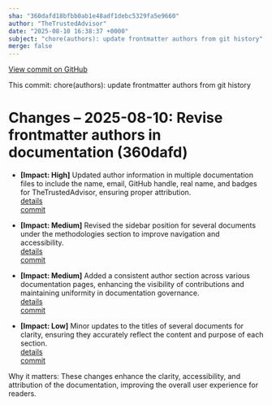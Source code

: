 ```yaml
---
sha: "360dafd18bfbb0ab1e48adf1debc5329fa5e9660"
author: "TheTrustedAdvisor"
date: "2025-08-10 16:38:37 +0000"
subject: "chore(authors): update frontmatter authors from git history"
merge: false
---
```


[View commit on GitHub](https://github.com/TheTrustedAdvisor/FabricAdoptionFramework/commit/360dafd18bfbb0ab1e48adf1debc5329fa5e9660)

This commit: chore(authors): update frontmatter authors from git history

# Changes – 2025-08-10: Revise frontmatter authors in documentation (360dafd)

- **[Impact: High]** Updated author information in multiple documentation files to include the name, email, GitHub handle, real name, and badges for TheTrustedAdvisor, ensuring proper attribution.  
   [details](/docs/about/changes/2025-08-10-update-authors)  
   [commit](https://github.com/TheTrustedAdvisor/FabricAdoptionFramework/commit/360dafd18bfbb0ab1e48adf1debc5329fa5e9660)

- **[Impact: Medium]** Revised the sidebar position for several documents under the methodologies section to improve navigation and accessibility.  
   [details](/docs/about/changes/2025-08-10-sidebar-revisions)  
   [commit](https://github.com/TheTrustedAdvisor/FabricAdoptionFramework/commit/360dafd18bfbb0ab1e48adf1debc5329fa5e9660)

- **[Impact: Medium]** Added a consistent author section across various documentation pages, enhancing the visibility of contributions and maintaining uniformity in documentation governance.  
   [details](/docs/about/changes/2025-08-10-consistent-author-section)  
   [commit](https://github.com/TheTrustedAdvisor/FabricAdoptionFramework/commit/360dafd18bfbb0ab1e48adf1debc5329fa5e9660)

- **[Impact: Low]** Minor updates to the titles of several documents for clarity, ensuring they accurately reflect the content and purpose of each section.  
   [details](/docs/about/changes/2025-08-10-title-updates)  
   [commit](https://github.com/TheTrustedAdvisor/FabricAdoptionFramework/commit/360dafd18bfbb0ab1e48adf1debc5329fa5e9660)

Why it matters: These changes enhance the clarity, accessibility, and attribution of the documentation, improving the overall user experience for readers.
